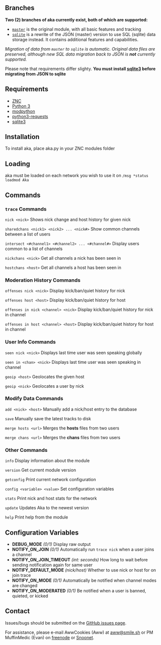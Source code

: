 ## Branches

**Two (2) branches of aka currently exist, both of which are supported:**

 * <a href="https://github.com/AwwCookies/ZNC-Modules/tree/master/Aka">`master`</a> is the original module, with all basic features and tracking
 * <a href="https://github.com/AwwCookies/ZNC-Modules/tree/sqlite/Aka">`sqlite`</a> is a rewrite of the JSON (master) version to use SQL (sqlite) data storage instead. It contains additional features and capabilities.

*Migration of data from `master` to `sqlite` is automatic. Original data files are preserved, although new SQL data migration back to JSON is **not** currently supported.*

Please note that requirements differ slighty. **You must install <a href="https://www.sqlite.org">sqlite3</a> before migrating from JSON to sqlite**

## Requirements
 * <a href="http://znc.in">ZNC</a>
 * <a href="https://www.python.org">Python 3</a>
 * <a href="http://wiki.znc.in/Modpython">modpython</a>
 * <a href="http://docs.python-requests.org/en/latest/">python3-requests</a>
 * <a href="https://www.sqlite.org">sqlite3</a>

## Installation
To install aka, place aka.py in your ZNC modules folder

## Loading
aka must be loaded on each network you wish to use it on
`/msg *status loadmod Aka`

## Commands

### `trace` Commands

`nick <nick>` Shows nick change and host history for given nick

`sharedchans <nick1> <nick2> ... <nick#>` Show common channels between a list of users

`intersect <#channel1> <#channel2> ... <#channel#>` Display users common to a list of channels

`nickchans <nick>` Get all channels a nick has been seen in

`hostchans <host>` Get all channels a host has been seen in

### Moderation History Commands

`offenses nick <nick>` Display kick/ban/quiet history for nick

`offenses host <host>` Display kick/ban/quiet history for host

`offenses in nick <channel> <nick>` Display kick/ban/quiet history for nick in channel

`offenses in host <channel> <host>` Display kick/ban/quiet history for host in channel

### User Info Commands

`seen nick <nick>` Displays last time user was seen speaking globally

`seen in <chan> <nick>` Displays last time user was seen speaking in channel

`geoip <host>` Geolocates the given host

`geoip <nick>` Geolocates a user by nick

### Modify Data Commands

`add <nick> <host>` Manually add a nick/host entry to the database

`save` Manually save the latest tracks to disk

`merge hosts <url>` Merges the **hosts** files from two users

`merge chans <url>` Merges the **chans** files from two users

### Other Commands

`info` Display information about the module

`version` Get current module version

`getconfig` Print current network configuration

`config <variable> <value>` Set configuration variables

`stats` Print nick and host stats for the network

`update` Updates Aka to the newest version

`help` Print help from the module

## Configuration Variables

 * **DEBUG_MODE** *(0/1)* Display raw output
 * **NOTIFY_ON_JOIN** *(0/1)* Automatically run `trace nick` when a user joins a channel
 * **NOTIFY_ON_JOIN_TIMEOUT** *(int: seconds)* How long to wait before sending notification again for same user
 * **NOTIFY_DEFAULT_MODE** *(nick/host)* Whether to use nick or host for on join trace
 * **NOTIFY_ON_MODE** *(0/1)* Automatically be notified when channel modes are changed
 * **NOTIFY_ON_MODERATED** *(0/1)* Be notified when a user is banned, quieted, or kicked

## Contact

Issues/bugs should be submitted on the <a href="https://github.com/AwwCookies/ZNC-Modules/issues">GitHub issues page</a>.

For assistance, please e-mail AwwCookies (Aww) at <a href="mailto:aww@smile.sh">aww@smile.sh<a> or PM MuffinMedic (Evan) on <a href="https://kiwiirc.com/client/irc.freenode.net:+6697">freenode<a/> or <a href="https://kiwiirc.com/client/irc.snoonet.org:+6697">Snoonet<a>.
